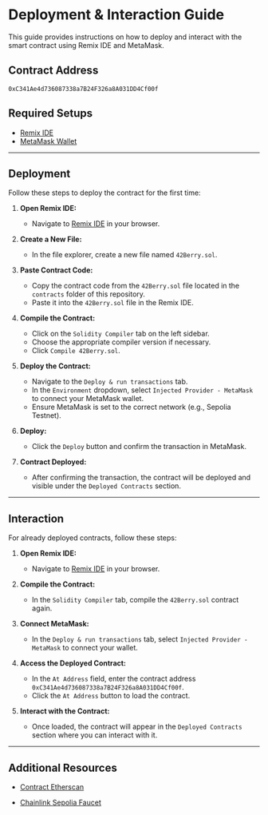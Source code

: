 # Deployment & Interaction Guide

This guide provides instructions on how to deploy and interact with the smart contract using Remix IDE and MetaMask.

## Contract Address
```
0xC341Ae4d736087338a7B24F326a8A031DD4Cf00f
```

## Required Setups
- [Remix IDE](https://remix.ethereum.org/)
- [MetaMask Wallet](https://metamask.io/)

---

## Deployment

Follow these steps to deploy the contract for the first time:

1. **Open Remix IDE:**
   - Navigate to [Remix IDE](https://remix.ethereum.org/) in your browser.

2. **Create a New File:**
   - In the file explorer, create a new file named `42Berry.sol`.

3. **Paste Contract Code:**
   - Copy the contract code from the `42Berry.sol` file located in the `contracts` folder of this repository.
   - Paste it into the `42Berry.sol` file in the Remix IDE.

4. **Compile the Contract:**
   - Click on the `Solidity Compiler` tab on the left sidebar.
   - Choose the appropriate compiler version if necessary.
   - Click `Compile 42Berry.sol`.

5. **Deploy the Contract:**
   - Navigate to the `Deploy & run transactions` tab.
   - In the `Environment` dropdown, select `Injected Provider - MetaMask` to connect your MetaMask wallet.
   - Ensure MetaMask is set to the correct network (e.g., Sepolia Testnet).

6. **Deploy:**
   - Click the `Deploy` button and confirm the transaction in MetaMask.

7. **Contract Deployed:**
   - After confirming the transaction, the contract will be deployed and visible under the `Deployed Contracts` section.

---

## Interaction

For already deployed contracts, follow these steps:

1. **Open Remix IDE:**
   - Navigate to [Remix IDE](https://remix.ethereum.org/) in your browser.

2. **Compile the Contract:**
   - In the `Solidity Compiler` tab, compile the `42Berry.sol` contract again.

3. **Connect MetaMask:**
   - In the `Deploy & run transactions` tab, select `Injected Provider - MetaMask` to connect your wallet.

4. **Access the Deployed Contract:**
   - In the `At Address` field, enter the contract address `0xC341Ae4d736087338a7B24F326a8A031DD4Cf00f`.
   - Click the `At Address` button to load the contract.

5. **Interact with the Contract:**
   - Once loaded, the contract will appear in the `Deployed Contracts` section where you can interact with it.

---

## Additional Resources

- [Contract Etherscan](https://sepolia.etherscan.io/address/0xC341Ae4d736087338a7B24F326a8A031DD4Cf00f)

- [Chainlink Sepolia Faucet](https://faucets.chain.link/sepolia)
